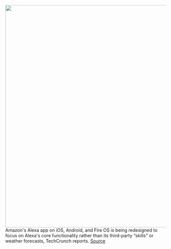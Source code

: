 <img src='https://cdn.vox-cdn.com/thumbor/V98eRGywDVu__cQFBwoX27mL4UE=/0x0:2040x1360/1200x800/filters:focal(857x517:1183x843)/cdn.vox-cdn.com/uploads/chorus_image/image/67119693/acastro_180510_1777_alexa_0003.0.jpg' width='700px' /><br/>
Amazon's Alexa app on iOS, Android, and Fire OS is being redesigned to focus on Alexa's core functionality rather than its third-party “skills” or weather forecasts, TechCrunch reports.
<a href='https://www.theverge.com/2020/7/28/21344777/amazon-alexa-app-redesign-ios-android-fire-os-skills-routines-weather-reminders'> Source <a/>